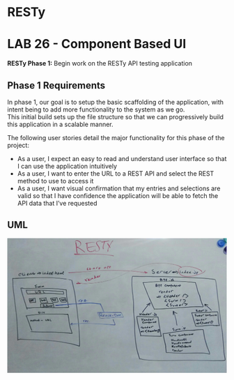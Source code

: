 # RESTy
# LAB 26 - Component Based UI

**RESTy Phase 1:** Begin work on the RESTy API testing application

## Phase 1 Requirements

In phase 1, our goal is to setup the basic scaffolding of the application, with intent being to add more functionality to the system as we go.  
This initial build sets up the file structure so that we can progressively build this application in a scalable manner.  

The following user stories detail the major functionality for this phase of the project:

- As a user, I expect an easy to read and understand user interface so that I can use the application intuitively
- As a user, I want to enter the URL to a REST API and select the REST method to use to access it
- As a user, I want visual confirmation that my entries and selections are valid so that I have confidence the application will be able to fetch the API data that I’ve requested

## UML

![UML](./assets/lab26-uml.jpg)